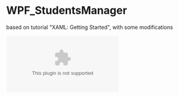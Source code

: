 # WPF_StudentsManager
based on tutorial "XAML: Getting Started", with some modifications

![alt text](https://github.com/Kari-The-Unicorn/WPF_StudentsManager/blob/master/Images/MVVMdraft.pptx?raw=true)
